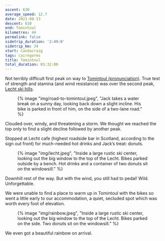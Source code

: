 ```yaml
---
ascent: 630
average_speed: 12.7
date: 2021-08-13
descent: 610
end: Tomintoul
kilometres: 44
permalink: false
sidetrip_duration: '2:49:0'
sidetrip_km: 34
start: Candacraig
tags: cairngorms
title: Tomintoul
total_duration: 03:32:00
---
```


Not terribly difficult first peak on way to [Tomintoul (pronunciation)](https://www.youtube.com/watch?v=bl_1enZk-so). True test of strength and stamina (and wind resistance) was over the second peak, [Lecht ski hills](https://www.lecht.co.uk/about-the-lecht).

<figure class="float-left">
{% image "img/road-to-tomintoul.jpeg", "Jack takes a water break on a sunny day, looking back down a slight incline. His bike is parked in front of him, on the side of a two-lane road." %}
</figure>

Clouded over, windy, and threatening a storm. We thought we reached the top only to find a slight decline followed by another peak.

Stopped at Lecht cafe (highest roadside bar in Scotland, according to the sign out front) for much-needed hot drinks and Jack’s treat: donuts.

<figure class="float-right">
{% image "img/lecht.jpeg", "Inside a large rustic ski center, looking out the big window to the top of the Lecht. Bikes parked outside by a bench. Hot drinks and a container of two donuts sit on the windowsill." %}
</figure>

Downhill rest of the way. But with the wind, you still had to pedal! Wild. Unforgettable.

We were unable to find a place to warm up in Tomintoul with the bikes so went a little early to our accommodation, a quiet, secluded spot which was worth every foot of elevation.

<figure class="float-left">
{% image "img/rainbow.jpeg", "Inside a large rustic ski center, looking out the big window to the top of the Lecht. Bikes parked on the side. Two donuts sit on the windowsill." %}
</figure>

We even got a beautiful rainbow on arrival.
